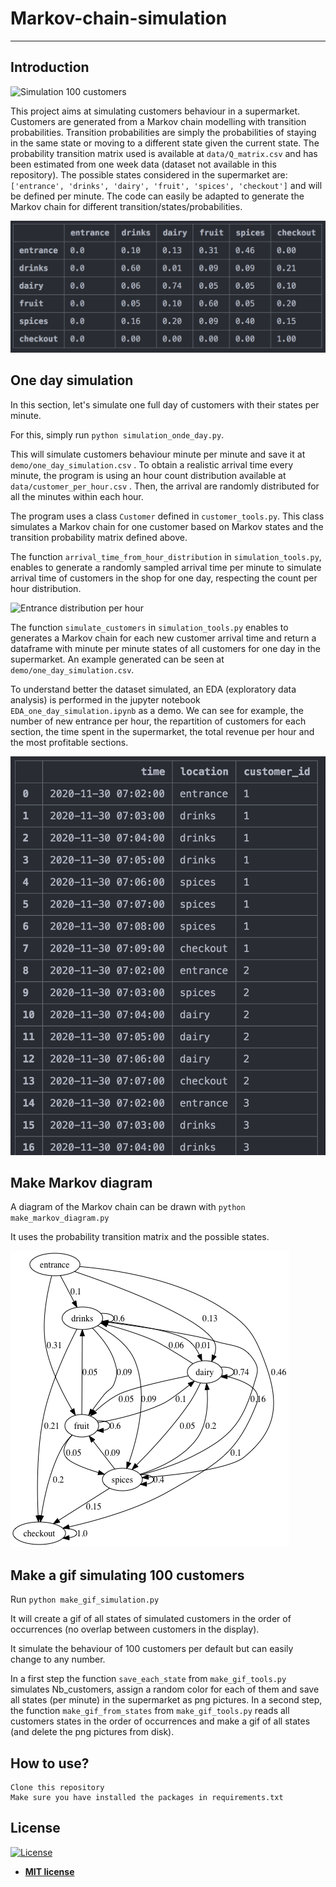 # Markov-chain-simulation
---
>
>
## Introduction

<img src="customer_simulation.gif" alt="Simulation 100 customers" title="Markov simulation"  />

This project aims at simulating customers behaviour in a supermarket. Customers are generated
from a Markov chain modelling with transition probabilities.
Transition probabilities are simply the probabilities of staying in the same state or moving to
a different state given the current state. The probability transition matrix used is available
at `data/Q_matrix.csv` and has been estimated from one week data (dataset not available in this
repository). The possible states considered in the supermarket are:
`['entrance', 'drinks', 'dairy', 'fruit', 'spices', 'checkout']` and will be defined per minute.
The code can easily be adapted to generate the Markov chain for different transition/states/probabilities.

<img src="probability_transition_matrix.png" alt="Probability transition matrix" title="Transition matrix"  />

## One day simulation

In this section, let's simulate one full day of customers with their states per minute.

For this, simply run `python simulation_onde_day.py`.

This will simulate customers behaviour minute per minute and save it at `demo/one_day_simulation.csv` . To obtain a realistic arrival time every minute, the program is using an hour count distribution available at `data/customer_per_hour.csv` . Then, the arrival are randomly distributed for all the minutes within each hour.

The program uses a class `Customer` defined in `customer_tools.py`. This class simulates a Markov chain for one customer based on Markov states and the transition probability matrix defined above.

The function `arrival_time_from_hour_distribution` in `simulation_tools.py`, enables to generate
a randomly sampled arrival time per minute to simulate arrival time of customers
in the shop for one day, respecting the count per hour distribution.

<img src="new_entrance_per_hour.png" alt="Entrance distribution per hour" title="Distribution"  />

The function `simulate_customers` in `simulation_tools.py` enables to generates a Markov chain for each new customer arrival time and return a dataframe with minute per minute states of all customers for one day in the supermarket.
An example generated can be seen at `demo/one_day_simulation.csv`.

To understand better the dataset simulated, an EDA (exploratory data analysis) is performed in the jupyter notebook
`EDA_one_day_simulation.ipynb` as a demo. We can see for example, the number of new entrance per hour,
the repartition of customers for each section, the time spent in the supermarket, the total revenue per hour and the most profitable sections.

<img src="customer_simulation.png" alt="Table simulated" title="Customer states per minute"  />

## Make Markov diagram

A diagram of the Markov chain can be drawn with `python make_markov_diagram.py`

It uses the probability transition matrix and the possible states.

<img src="demo/markov.png" alt="Markov chain diagram" title="Diagram"  />

## Make a gif simulating 100 customers

Run `python make_gif_simulation.py`

It will create a gif of all states of simulated customers in the order of occurrences (no overlap
between customers in the display).

It simulate the behaviour of 100 customers per default but can easily change to any number.

In a first step the function `save_each_state` from `make_gif_tools.py` simulates Nb_customers,
assign a random color for each of them and save all states (per minute) in the supermarket
as png pictures. In a second step, the function `make_gif_from_states` from `make_gif_tools.py`
reads all customers states in the order of occurrences and make a gif of all states (and delete
the png pictures from disk).

## How to use?

```
Clone this repository
Make sure you have installed the packages in requirements.txt
```

## License

[![License](http://img.shields.io/:license-mit-blue.svg?style=flat-square)](http://badges.mit-license.org)

- **[MIT license](http://opensource.org/licenses/mit-license.php)**
